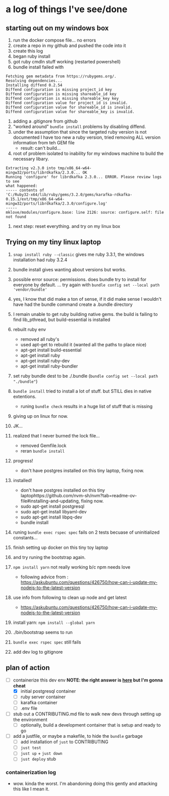 
# a log of things I've see/done
## starting out on my windows box
1. run the docker compose file... no errors
1. create a repo in my github and pushed the code into it
1. create this log
1. began ruby install
1. got ruby cmdln stuff working (restarted powershell)
1. bundle install failed with 
```shell 
Fetching gem metadata from https://rubygems.org/.
Resolving dependencies...
Installing diffend 0.2.54
Diffend configuration is missing project_id key
Diffend configuration is missing shareable_id key
Diffend configuration is missing shareable_key key
Diffend configuration value for project_id is invalid.
Diffend configuration value for shareable_id is invalid.
Diffend configuration value for shareable_key is invalid.
```
1. adding a .gitignore from github
1. "worked around" `bundle install` problems by disabling diffend. 
1. under the assumption that since the targeted ruby version is not documented I have too new a ruby version, tried removing ALL version information from teh GEM file
   - result: can't build...
1. root of problem isolated to inability for my windows machine to build the necessary libary. 
```shell
Extracting v2.3.0 into tmp/x86_64-w64-mingw32/ports/librdkafka/2.3.0... OK
Running 'configure' for librdkafka 2.3.0... ERROR. Please review logs to see
what happened:
----- contents of
'C:/Ruby32-x64/lib/ruby/gems/3.2.0/gems/karafka-rdkafka-0.15.1/ext/tmp/x86_64-w64-mingw32/ports/librdkafka/2.3.0/configure.log'
-----
mklove/modules/configure.base: line 2126: source: configure.self: file not found
```
1. next step: reset everything. and try on my linux box

## Trying on my tiny linux laptop

1. `snap install ruby --classic` gives me ruby 3.3.1, the windows installation had ruby 3.2.4
1. bundle install gives wanting about versions but works. 
1. possible error source: permissions. does bundle try to install for everyone by default. ... try again with `bundle config set --local path 'vendor/bundle'`
1. yes, I know that did make a ton of sense, if it did make sense I wouldn't have had the bundle command create a .bundle directory
1. I remain unable to get ruby building native gems. the build is failing to find lib_pthread, but build-essential is installed
1. rebuilt ruby env
   - removed all ruby's
   - used apt-get to rebuild it (wanted all the paths to place nice)
   - apt-get install build-essential
   - apt-get install ruby
   - apt-get install ruby-dev
   - apt-get install ruby-bundler
1. set ruby bundle dest to be ./.bundle (`bundle config set --local path "./bundle"`)
1. `bundle install` tried to install a lot of stuff. but STILL dies in native extentions. 
   - runing `bundle check` results in a huge list of stuff that is missing

1. giving up on linux for now.
1. JK...
1. realized that I never burned the lock file...
   - removed Gemfile.lock
   - reran `bundle install`
1. progress! 
   - don't have postgres installed on this tiny laptop, fixing now.
1. installed!
   - don't have postgres installed on this tiny laptophttps://github.com/nvm-sh/nvm?tab=readme-ov-file#installing-and-updating, fixing now.
   - sudo apt-get install postgresql
   - sudo apt-get install libyaml-dev
   - sudo apt-get install libpq-dev
   - bundle install
1. runing `bundle exec rspec spec` fails on 2 tests becuase of uninitialized constants... 
1. finish setting up docker on this tiny toy laptop
1. and try runing the bootstrap again.
1. `npm install yarn` not really working b/c npm needs love
   - following advice from : https://askubuntu.com/questions/426750/how-can-i-update-my-nodejs-to-the-latest-version
1. use info from following to clean up node and get latest
   - https://askubuntu.com/questions/426750/how-can-i-update-my-nodejs-to-the-latest-version
1. install yarn: `npm install --global yarn`
1. ./bin/bootstrap seems to run
1. `bundle exec rspec spec` still fails
1. add dev log to gitignore

## plan of action
- [ ] containerize this dev env **NOTE: the right answer is [here](https://github.com/nickjj/docker-rails-example/tree/main) but I'm gonna cheat**
   - [x] initial postgresql container
   - [ ] ruby server container
   - [ ] karafka container
   - [ ] .env file
- [ ] stub out a CONTRIBUTING.md file to walk new devs through setting up the environment
   - [ ] optionally, build a development container that is setup and ready to go 
- [ ] add a justfile, or maybe a makefile, to hide the `bundle` garbage
   - [ ] add installation of `just` to CONTRIBUTING
   - [ ] `just test`
   - [ ] `just up` + `just down`
   - [ ] `just deploy` stub 

### containerization log
- wow. kinda the worst. I'm abandoning doing this gently and attacking this like I mean it.